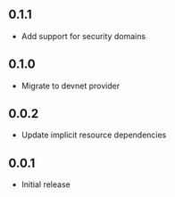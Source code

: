 ## 0.1.1

- Add support for security domains

## 0.1.0

- Migrate to devnet provider

## 0.0.2

- Update implicit resource dependencies

## 0.0.1

- Initial release
